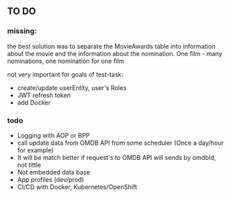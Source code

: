 ## TO DO

### missing:

the best solution was to separate the MovieAwards table into information about the movie and the information about the nomination. One film - many nominations, one nomination for one film

not very important for goals of test-task:
* create/update userEntity, user's Roles
* JWT refresh token
* add Docker

### todo

- Logging with AOP or BPP
- call update data from OMDB API from some scheduler (Once a day/hour for example)
- It will be match better if request's to OMDB API will sends by omdbId, not tittle
- Not embedded data base
- App profiles (dev/prod)
- CI/CD with Docker, Kubernetes/OpenShift
